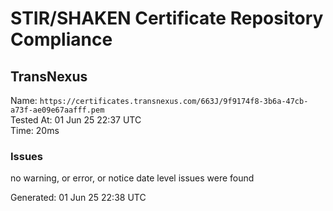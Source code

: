 # STIR/SHAKEN Certificate Repository Compliance

## TransNexus

Name: `https://certificates.transnexus.com/663J/9f9174f8-3b6a-47cb-a73f-ae09e67aafff.pem`\
Tested At: 01 Jun 25 22:37 UTC\
Time: 20ms

### Issues

no warning, or error, or notice date level issues were found

Generated: 01 Jun 25 22:38 UTC